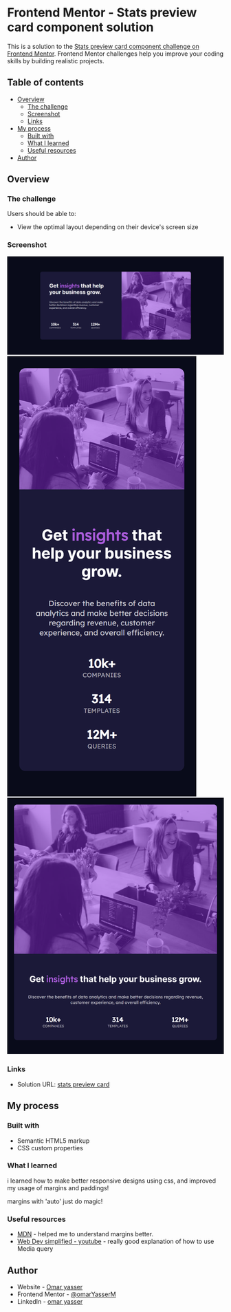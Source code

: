 # Frontend Mentor - Stats preview card component solution

This is a solution to the [Stats preview card component challenge on Frontend Mentor](https://www.frontendmentor.io/challenges/stats-preview-card-component-8JqbgoU62). Frontend Mentor challenges help you improve your coding skills by building realistic projects.

## Table of contents

- [Overview](#overview)
  - [The challenge](#the-challenge)
  - [Screenshot](#screenshot)
  - [Links](#links)
- [My process](#my-process)
  - [Built with](#built-with)
  - [What I learned](#what-i-learned)
  - [Useful resources](#useful-resources)
- [Author](#author)

## Overview

### The challenge

Users should be able to:

- View the optimal layout depending on their device's screen size

### Screenshot

![](./fullscreen.png)
![](./mobile.png)
![](./tab.png)

### Links

- Solution URL: [stats preview card](https://omaryasserm.github.io/stats-preview-card/)

## My process

### Built with

- Semantic HTML5 markup
- CSS custom properties

### What I learned

i learned how to make better responsive designs using css, and improved my usage of margins and paddings!

margins with 'auto' just do magic!

### Useful resources

- [MDN](https://developer.mozilla.org/en-US/docs/Web/CSS/margin) - helped me to understand margins better.
- [Web Dev simplified - youtube](https://www.youtube.com/watch?v=yU7jJ3NbPdA) - really good explanation of how to use Media query

## Author

- Website - [Omar yasser](soon)
- Frontend Mentor - [@omarYasserM](https://www.frontendmentor.io/profile/omarYasserM)
- LinkedIn - [omar yasser](https://www.linkedin.com/in/omar-yasser-33525717a/)
